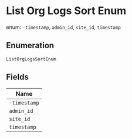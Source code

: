 
# List Org Logs Sort Enum

enum: `-timestamp`, `admin_id`, `site_id`, `timestamp`

## Enumeration

`ListOrgLogsSortEnum`

## Fields

| Name |
|  --- |
| `-timestamp` |
| `admin_id` |
| `site_id` |
| `timestamp` |


